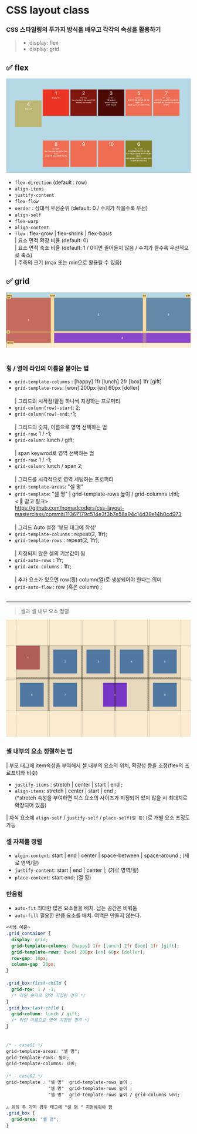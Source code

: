 # CSS layout class

### CSS 스타일링의 두가지 방식을 배우고 각각의 속성을 활용하기

> - display: flex
> - display: grid

## ✅ flex

![alt text](image-1.png)

- `flex-direction` (default : row)
- `align-items`
- `justify-content`
- `flex-flow`
- `oerder` : 상대적 우선순위 (default: 0 / 수치가 작을수록 우선)
- `align-self`
- `flex-warp`
- `align-content`
- `flex` : flex-grow | flex-shrink | flex-basis
  <br/> | 요소 면적 확장 비율 (default: 0)
  <br/>| 요소 면적 축소 비율 (default: 1 / 0이면 줄어들지 않음 / 수치가 클수록 우선적으로 축소)
  <br/>| 주축의 크기 (max 또는 min으로 활용될 수 있음)

## ✅ grid

![alt text](image-2.png)
<br><br>

### 횡 / 열에 라인의 이름을 붙이는 법

- `grid-template-columns` : [happy] 1fr [lunch] 2fr [box] 1fr [gift]
- `grid-template-rows`: [won] 200px [en] 60px [doller]
  <br><br>
  | 그리드의 시작점/끝점 하나씩 지정하는 프로퍼티
- `grid-column(row)-start`: 2;
- `grid-column(row)-end`: -1;
  <br><br>
  | 그리드의 숫자, 이름으로 영역 선택하는 법
- `grid-row`: 1 / -1;
- `grid-column`: lunch / gift;
  <br><br>
  | span keywrod로 영역 선택하는 법
- `grid-row`: 1 / -1;
- `grid-column`: lunch / span 2;
  <br><br>
  | 그리드를 시각적으로 영역 세팅하는 프로퍼티
- `grid-template-areas`: "셀 명"
- `grid-template`: "셀 명" | grid-template-rows 높이 / grid-columns 너비;
  <br/>< 🔗 참고 링크>
  <br/>https://github.com/nomadcoders/css-layout-masterclass/commit/11367179c514e3f3b7e58a94c14d39e14b0cd973
  <br><br>
  | 그리드 Auto 설정 '부모 태그에 작성'
- `grid-template-colunms` : repeat(2, 1fr);
- `grid-template-rows` : repeat(2, 1fr);
  <br><br>
  | 지정되지 않은 셀의 기본값이 됨
- `grid-auto-rows` : 1fr;
- `grid-auto-columns` : 1fr;
  <br><br>
  | 추가 요소가 있으면 row(횡) column(열)로 생성되어야 한다는 의미 <br>
- `grid-auto-flow` : row (혹은 column) ;
  <br><br>

---

> 셀과 셀 내부 요소 정렬
> <br>

![alt text](image-3.png)

### 셀 내부의 요소 정렬하는 법

| 부모 태그에 item속성을 부여해서 셀 내부의 요소의 위치, 확장성 등을 조정(flex의 프로프티와 비슷)

- `justify-items` : stretch | center | start | end ;
- `align-items`: stretch | center | start | end ;
  <br>(\*stretch 속성을 부여하면 박스 요소의 사이즈가 지정되어 있지 않을 시 최대치로 확장되어 있음)
  <br>

| 자식 요소에 `align-self` / `justify-self` / `place-self(열 횡))`로 개별 요소 조정도 가능

### 셀 자체를 정렬

- `algin-content`: start | end | center | space-between | space-around ; (세로 영역/열)
- `justify-content`: start | end | center |; (가로 영역/횡)
- `place-content`: start end; (열 횡)

### 반응형

- `auto-fit` 최대한 많은 요소들을 배치. 남는 공간은 비워둠
- `auto-fill` 필요한 만큼 요소를 배치. 여백은 만들지 않는다.

```css
<사용 예문>
.grid_container {
  display: grid;
  grid-template-columns: [happy] 1fr [lunch] 2fr [box] 1fr [gift];
  grid-template-rows: [won] 200px [en] 60px [doller];
  row-gap: 10px;
  column-gap: 20px;
}

.grid_box:first-child {
  grid-row: 1 / -1;
  /* 라인 숫자로 영역 지정한 경우 */
}
.grid_box:last-child {
  grid-column: lunch / gift;
  /* 라인 이름으로 영역 지정한 경우 */
}


/* - case01 */
grid-template-areas: "셀 명";
grid-template-rows: 높이;
grid-template-columns: 너비;

/* - case02 */
grid-template : "셀 명"  grid-template-rows 높이 ;
                "셀 명"  grid-template-rows 높이 ;
                "셀 명"  grid-template-rows 높이 / grid-columns 너비;

⚠️ 위의 두 가지 경우 태그에 "셀 명 " 지정해줘야 함
.grid_box {
  grid-area: "셀 명";
}
```
